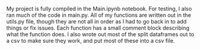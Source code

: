 My project is fully compiled in the Main.ipynb notebook. For testing, I also ran much of the code in main.py. All of my functions are written out in the utils.py file, though they are not all in order as I had to go back in to add things or fix issues. Each function has a small comment block describing what the function does. I also wrote out most of the split dataframes out to a csv to make sure they work, and put most of these into a csv file.